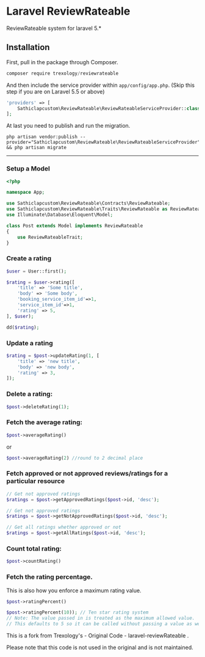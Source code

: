 
# Laravel ReviewRateable
ReviewRateable system for laravel 5.*

## Installation

First, pull in the package through Composer.

```js
composer require trexology/reviewrateable
```

And then include the service provider within `app/config/app.php`. (Skip this step if you are on Laravel 5.5 or above)

```php
'providers' => [
    Sathiclapcustom\ReviewRateable\ReviewRateableServiceProvider::class
];
```

At last you need to publish and run the migration.
```
php artisan vendor:publish --provider="Sathiclapcustom\ReviewRateable\ReviewRateableServiceProvider" && php artisan migrate
```

-----

### Setup a Model
```php
<?php

namespace App;

use Sathiclapcustom\ReviewRateable\Contracts\ReviewRateable;
use Sathiclapcustom\ReviewRateable\Traits\ReviewRateable as ReviewRateableTrait;
use Illuminate\Database\Eloquent\Model;

class Post extends Model implements ReviewRateable
{
    use ReviewRateableTrait;
}
```

### Create a rating
```php
$user = User::first();

$rating = $user->rating([
    'title' => 'Some title',
    'body' => 'Some body',
    'booking_service_item_id'=>1,
    'service_item_id'=>1,
    'rating' => 5,
], $user);

dd($rating);
```

### Update a rating
```php
$rating = $post->updateRating(1, [
    'title' => 'new title',
    'body' => 'new body',
    'rating' => 3,
]);
```

### Delete a rating:
```php
$post->deleteRating(1);
```

### Fetch the average rating:
````php
$post->averageRating()
````

or

````php
$post->averageRating(2) //round to 2 decimal place
````
### Fetch approved or not approved reviews/ratings for a particular resource
````php
// Get not approved ratings
$ratings = $post->getApprovedRatings($post->id, 'desc');

// Get not approved ratings
$ratings = $post->getNotApprovedRatings($post->id, 'desc');

// Get all ratings whether approved or not
$ratings = $post->getAllRatings($post->id, 'desc');
````
### Count total rating:
````php
$post->countRating()
````

### Fetch the rating percentage.
This is also how you enforce a maximum rating value.
````php
$post->ratingPercent()

$post->ratingPercent(10)); // Ten star rating system
// Note: The value passed in is treated as the maximum allowed value.
// This defaults to 5 so it can be called without passing a value as well.
````

This is a fork from Trexology's - Original Code - laravel-reviewRateable .

Please note that this code is not used in the original and is not maintained.
